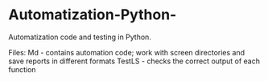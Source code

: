 # Automatization-Python-
Automatization code and testing in Python.

Files:
Md - contains automation code; work with screen directories and save reports in different formats
TestLS - checks the correct output of each function
